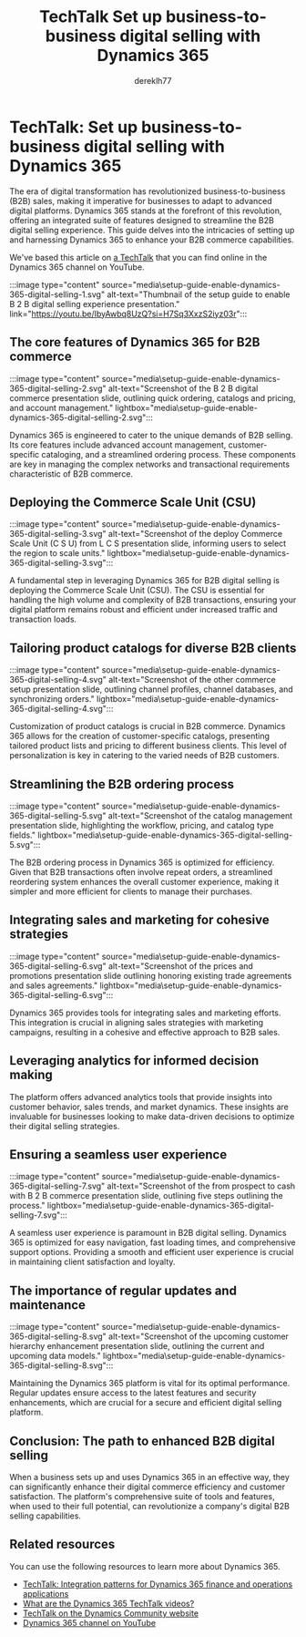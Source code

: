 ﻿---
title: TechTalk Set up business-to-business digital selling with Dynamics 365
description: Learn about the intricacies of setting and harnessing Dynamics 365 to enhance your B2B commerce capabilities, including deploying the Commerce Scale Unit.
author: dereklh77
ms.author: v-heuerderek
ms.topic: conceptual
ms.date: 02/21/2024
ai-usage: ai-assisted
---

# TechTalk: Set up business-to-business digital selling with Dynamics 365

The era of digital transformation has revolutionized business-to-business (B2B) sales, making it imperative for businesses to adapt to advanced digital platforms. Dynamics 365 stands at the forefront of this revolution, offering an integrated suite of features designed to streamline the B2B digital selling experience. This guide delves into the intricacies of setting up and harnessing Dynamics 365 to enhance your B2B commerce capabilities.

We've based this article on [a TechTalk](https://youtu.be/IbyAwbq8UzQ?si=H7Sq3XxzS2iyz03r) that you can find online in the Dynamics 365 channel on YouTube.  

:::image type="content" source="media\setup-guide-enable-dynamics-365-digital-selling-1.svg" alt-text="Thumbnail of the setup guide to enable B 2 B digital selling experience presentation." link="https://youtu.be/IbyAwbq8UzQ?si=H7Sq3XxzS2iyz03r":::

## The core features of Dynamics 365 for B2B commerce

:::image type="content" source="media\setup-guide-enable-dynamics-365-digital-selling-2.svg" alt-text="Screenshot of the B 2 B digital commerce presentation slide, outlining quick ordering, catalogs and pricing, and account management." lightbox="media\setup-guide-enable-dynamics-365-digital-selling-2.svg":::

Dynamics 365 is engineered to cater to the unique demands of B2B selling. Its core features include advanced account management, customer-specific cataloging, and a streamlined ordering process. These components are key in managing the complex networks and transactional requirements characteristic of B2B commerce.

## Deploying the Commerce Scale Unit (CSU)

:::image type="content" source="media\setup-guide-enable-dynamics-365-digital-selling-3.svg" alt-text="Screenshot of the deploy Commerce Scale Unit (C S U) from L C S presentation slide, informing users to select the region to scale units." lightbox="media\setup-guide-enable-dynamics-365-digital-selling-3.svg":::

A fundamental step in leveraging Dynamics 365 for B2B digital selling is deploying the Commerce Scale Unit (CSU). The CSU is essential for handling the high volume and complexity of B2B transactions, ensuring your digital platform remains robust and efficient under increased traffic and transaction loads.

## Tailoring product catalogs for diverse B2B clients

:::image type="content" source="media\setup-guide-enable-dynamics-365-digital-selling-4.svg" alt-text="Screenshot of the other commerce setup presentation slide, outlining channel profiles, channel databases, and synchronizing orders." lightbox="media\setup-guide-enable-dynamics-365-digital-selling-4.svg":::

Customization of product catalogs is crucial in B2B commerce. Dynamics 365 allows for the creation of customer-specific catalogs, presenting tailored product lists and pricing to different business clients. This level of personalization is key in catering to the varied needs of B2B customers.

## Streamlining the B2B ordering process

:::image type="content" source="media\setup-guide-enable-dynamics-365-digital-selling-5.svg" alt-text="Screenshot of the catalog management presentation slide, highlighting the workflow, pricing, and catalog type fields." lightbox="media\setup-guide-enable-dynamics-365-digital-selling-5.svg":::

The B2B ordering process in Dynamics 365 is optimized for efficiency. Given that B2B transactions often involve repeat orders, a streamlined reordering system enhances the overall customer experience, making it simpler and more efficient for clients to manage their purchases.

## Integrating sales and marketing for cohesive strategies

:::image type="content" source="media\setup-guide-enable-dynamics-365-digital-selling-6.svg" alt-text="Screenshot of the prices and promotions presentation slide outlining honoring existing trade agreements and sales agreements." lightbox="media\setup-guide-enable-dynamics-365-digital-selling-6.svg":::

Dynamics 365 provides tools for integrating sales and marketing efforts. This integration is crucial in aligning sales strategies with marketing campaigns, resulting in a cohesive and effective approach to B2B sales.

## Leveraging analytics for informed decision making

The platform offers advanced analytics tools that provide insights into customer behavior, sales trends, and market dynamics. These insights are invaluable for businesses looking to make data-driven decisions to optimize their digital selling strategies.

## Ensuring a seamless user experience

:::image type="content" source="media\setup-guide-enable-dynamics-365-digital-selling-7.svg" alt-text="Screenshot of the from prospect to cash with B 2 B commerce presentation slide, outlining five steps outlining the process." lightbox="media\setup-guide-enable-dynamics-365-digital-selling-7.svg":::

A seamless user experience is paramount in B2B digital selling. Dynamics 365 is optimized for easy navigation, fast loading times, and comprehensive support options. Providing a smooth and efficient user experience is crucial in maintaining client satisfaction and loyalty.

## The importance of regular updates and maintenance

:::image type="content" source="media\setup-guide-enable-dynamics-365-digital-selling-8.svg" alt-text="Screenshot of the upcoming customer hierarchy enhancement presentation slide, outlining the current and upcoming data models." lightbox="media\setup-guide-enable-dynamics-365-digital-selling-8.svg":::

Maintaining the Dynamics 365 platform is vital for its optimal performance. Regular updates ensure access to the latest features and security enhancements, which are crucial for a secure and efficient digital selling platform.

## Conclusion: The path to enhanced B2B digital selling

When a business sets up and uses Dynamics 365 in an effective way, they can significantly enhance their digital commerce efficiency and customer satisfaction. The platform's comprehensive suite of tools and features, when used to their full potential, can revolutionize a company's digital B2B selling capabilities.

## Related resources

You can use the following resources to learn more about Dynamics 365.

- [TechTalk: Integration patterns for Dynamics 365 finance and operations applications](integrate-finance-operations-overview.md)
- [What are the Dynamics 365 TechTalk videos?](../roles/techtalk-videos.md)  
- [TechTalk on the Dynamics Community website](https://community.dynamics.com/videos/) 
- [Dynamics 365 channel on YouTube](https://www.youtube.com/channel/UC5QxCcXhFFixs1nfmOpJlvQ)  
